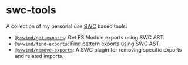 # swc-tools

A collection of my personal use [SWC](https://swc.rs/) based tools.

- [`@swwind/get-exports`](./packages/get-exports/README.md): Get ES Module exports using SWC AST.
- [`@swwind/find-exports`](./packages/find-exports/README.md): Find pattern exports using SWC AST.
- [`@swwind/remove-exports`](./packages/remove-exports/README.md): A SWC plugin for removing specific exports and related imports.
